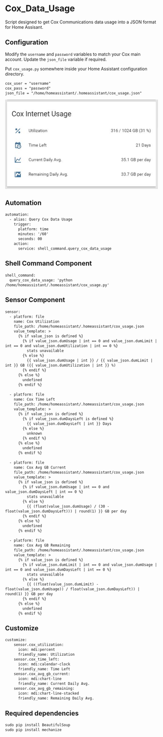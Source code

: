 Cox_Data_Usage
==============
Script designed to get Cox Communications data usage into a JSON format for Home Assisant.

Configuration
---------
Modify the `username` and `password` variables to match your Cox main account. Update the `json_file` variable if required.

Put `cox_usage.py` somewhere inside your Home Assistant configuration directory.

```
cox_user = "username"
cox_pass = "password"
json_file = "/home/homeassistant/.homeassistant/cox_usage.json"
```
![Alt text](/img/HA_Example.JPG?raw=true)

Automation
-----
```
automation:
  - alias: Query Cox Data Usage
    trigger:
      platform: time
      minutes: '/60'
      seconds: 00
    action:
      service: shell_command.query_cox_data_usage
```
Shell Command Component
-----
```
shell_command:
  query_cox_data_usage: 'python /home/homeassistant/.homeassistant/cox_usage.py'
```
Sensor Component
-----
```
sensor:
  - platform: file
    name: Cox Utilization
    file_path: /home/homeassistant/.homeassistant/cox_usage.json
    value_template: >
      {% if value_json is defined %}
        {% if value_json.dumUsage | int == 0 and value_json.dumLimit | int == 0 and value_json.dumUtilization | int == 0 %}
          stats unavailable
        {% else %}
          {{ value_json.dumUsage | int }} / {{ value_json.dumLimit | int }} GB ({{ value_json.dumUtilization | int }} %)
        {% endif %}
      {% else %}
        undefined
      {% endif %}

  - platform: file
    name: Cox Time Left
    file_path: /home/homeassistant/.homeassistant/cox_usage.json
    value_template: >
      {% if value_json is defined %}
        {% if value_json.dumDaysLeft is defined %}
          {{ value_json.dumDaysLeft | int }} Days
        {% else %}
          unknown
        {% endif %}
      {% else %}
        undefined
      {% endif %}
      
  - platform: file
    name: Cox Avg GB Current
    file_path: /home/homeassistant/.homeassistant/cox_usage.json
    value_template: >
      {% if value_json is defined %}
        {% if value_json.dumUsage | int == 0 and value_json.dumDaysLeft | int == 0 %}
          stats unavailable
        {% else %}
          {{ (float(value_json.dumUsage) / (30 - float(value_json.dumDaysLeft))) | round(1) }} GB per day
        {% endif %}
      {% else %}
        undefined
      {% endif %}
      
  - platform: file
    name: Cox Avg GB Remaining
    file_path: /home/homeassistant/.homeassistant/cox_usage.json
    value_template: >
      {% if value_json is defined %}
        {% if value_json.dumLimit | int == 0 and value_json.dumUsage | int == 0 and value_json.dumDaysLeft | int == 0 %}
          stats unavailable
        {% else %}
          {{ ((float(value_json.dumLimit) - float(value_json.dumUsage)) / float(value_json.dumDaysLeft)) | round(1) }} GB per day
        {% endif %}
      {% else %}
        undefined
      {% endif %}
```
Customize
-----
```
customize:
    sensor.cox_utilization:
      icon: mdi:percent
      friendly_name: Utilization
    sensor.cox_time_left:
      icon: mdi:calendar-clock
      friendly_name: Time Left
    sensor.cox_avg_gb_current:
      icon: mdi:chart-line
      friendly_name: Current Daily Avg.
    sensor.cox_avg_gb_remaining:
      icon: mdi:chart-line-stacked
      friendly_name: Remaining Daily Avg.
```

Required dependencies
-----
```
sudo pip install BeautifulSoup
sudo pip install mechanize
```
